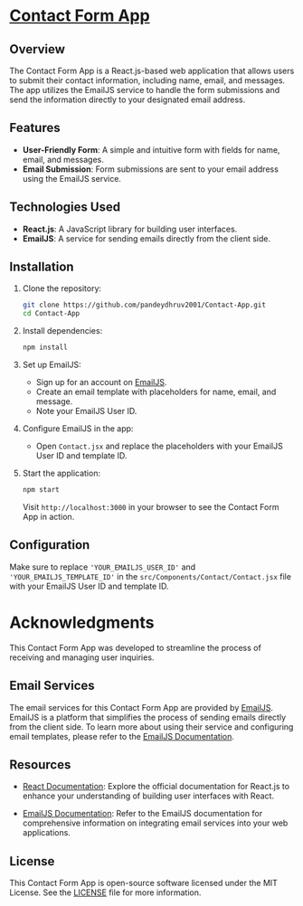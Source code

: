 # [Contact Form App](https://frabjous-muffin-a39758.netlify.app/)

## Overview

The Contact Form App is a React.js-based web application that allows users to submit their contact information, including name, email, and messages. The app utilizes the EmailJS service to handle the form submissions and send the information directly to your designated email address.

## Features

- **User-Friendly Form**: A simple and intuitive form with fields for name, email, and messages.
- **Email Submission**: Form submissions are sent to your email address using the EmailJS service.

## Technologies Used

- **React.js**: A JavaScript library for building user interfaces.
- **EmailJS**: A service for sending emails directly from the client side.

## Installation

1. Clone the repository:

    ```bash
    git clone https://github.com/pandeydhruv2001/Contact-App.git
    cd Contact-App
    ```

2. Install dependencies:

    ```bash
    npm install
    ```

3. Set up EmailJS:
    - Sign up for an account on [EmailJS](https://www.emailjs.com/).
    - Create an email template with placeholders for name, email, and message.
    - Note your EmailJS User ID.

4. Configure EmailJS in the app:
    - Open `Contact.jsx` and replace the placeholders with your EmailJS User ID and template ID.

5. Start the application:

    ```bash
    npm start
    ```

    Visit `http://localhost:3000` in your browser to see the Contact Form App in action.

## Configuration

Make sure to replace `'YOUR_EMAILJS_USER_ID'` and `'YOUR_EMAILJS_TEMPLATE_ID'` in the `src/Components/Contact/Contact.jsx` file with your EmailJS User ID and template ID.

# Acknowledgments

This Contact Form App was developed to streamline the process of receiving and managing user inquiries.

## Email Services

The email services for this Contact Form App are provided by [EmailJS](https://www.emailjs.com/). EmailJS is a platform that simplifies the process of sending emails directly from the client side. To learn more about using their service and configuring email templates, please refer to the [EmailJS Documentation](https://www.emailjs.com/docs/).

## Resources

- [React Documentation](https://reactjs.org/docs/getting-started.html): Explore the official documentation for React.js to enhance your understanding of building user interfaces with React.

- [EmailJS Documentation](https://www.emailjs.com/docs/): Refer to the EmailJS documentation for comprehensive information on integrating email services into your web applications.

## License

This Contact Form App is open-source software licensed under the MIT License. See the [LICENSE](LICENSE) file for more information.
